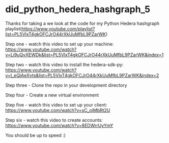 # did_python_hedera_hashgraph_5
Thanks for taking a we look at the code for my Python Hedera hashgraph playlist(https://www.youtube.com/playlist?list=PL5VlxT4gkOFCJrO44rXkUuMfbL9PZarWK)

Step one - watch this video to set up your machine: https://www.youtube.com/watch?v=Li9uQvXEWDk&list=PL5VlxT4gkOFCJrO44rXkUuMfbL9PZarWK&index=1

Step two - watch this video to install the hedera-sdk-py: https://www.youtube.com/watch?v=I_eQiAeXyts&list=PL5VlxT4gkOFCJrO44rXkUuMfbL9PZarWK&index=2

Step three - Clone the repo in your development directory

Step four - Create a new virtual environment

Step five - watch this video to set up your client: https://www.youtube.com/watch?v=sC_oiMbRt2U

Step six - watch this video to create accounts: https://www.youtube.com/watch?v=8EDWrrUyYmY

You should be up to speed :)


